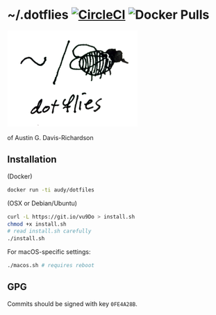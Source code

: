 # ~/.dotflies [![CircleCI](https://img.shields.io/circleci/project/github/audy/dotflies.svg)](https://circleci.com/gh/audy/dotflies) ![Docker Pulls](https://img.shields.io/docker/pulls/audy/dotfiles.svg)


![~/. (fly)](./logo.png?raw=true)

of Austin G. Davis-Richardson

## Installation

(Docker)

```bash
docker run -ti audy/dotfiles
```

(OSX or Debian/Ubuntu)

```bash
curl -L https://git.io/vu9Do > install.sh
chmod +x install.sh
# read install.sh carefully
./install.sh
```

For macOS-specific settings:

```bash
./macos.sh # requires reboot
```

## GPG

Commits should be signed with key `0FE4A28B`.
